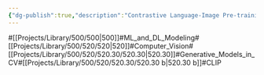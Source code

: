 ```yaml
---
{"dg-publish":true,"description":"Contrastive Language-Image Pre-training (CLIP) is a computer vision model developed by OpenAI that has the ability to understand and process image and text data simultaneously. The core idea behind CLIP is to learn the relationships between images extracted from large datasets and the text describing them.","permalink":"/projects/library/500/520/520-30/520-30-b/","dgPassFrontmatter":true,"noteIcon":"0","created":"2024-02-13T18:47:42.982+09:00","updated":"2024-04-10T23:36:49.871+09:00"}
---
```


#[[Projects/Library/500/500\|500]]#ML_and_DL_Modeling#[[Projects/Library/500/520/520\|520]]#Computer_Vision#[[Projects/Library/500/520/520.30/520.30\|520.30]]#Generative_Models_in_CV#[[Projects/Library/500/520/520.30/520.30 b\|520.30 b]]#CLIP


